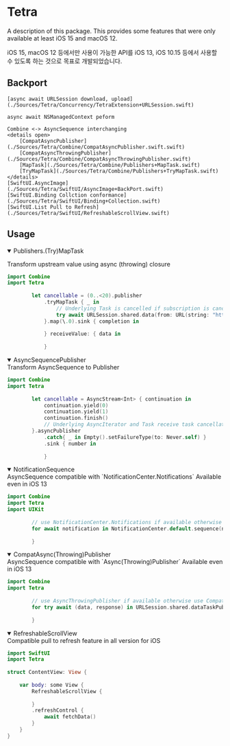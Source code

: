 # Tetra

A description of this package.
This provides some features that were only available at least iOS 15 and macOS 12.

iOS 15, macOS 12 등에서만 사용이 가능한 API를 iOS 13, iOS 10.15 등에서 사용할 수 있도록 하는 것으로 목표로 개발되었습니다.

## Backport
    [async await URLSession download, upload](./Sources/Tetra/Concurrency/TetraExtension+URLSession.swift)
    
    async await NSManagedContext peform
    
    Combine <-> AsyncSequence interchanging 
    <details open>
        [CompatAsyncPublisher](./Sources/Tetra/Combine/CompatAsyncPublisher.swift.swift)
        [CompatAsyncThrowingPublisher](./Sources/Tetra/Combine/CompatAsyncThrowingPublisher.swift)
        [MapTask](./Sources/Tetra/Combine/Publishers+MapTask.swift)
        [TryMapTask](./Sources/Tetra/Combine/Publishers+TryMapTask.swift)
    </details>
    [SwiftUI.AsyncImage](./Sources/Tetra/SwiftUI/AsyncImage+BackPort.swift)
    [SwiftUI.Binding Collction conformance](./Sources/Tetra/SwiftUI/Binding+Collection.swift)
    [SwiftUI.List Pull to Refresh](./Sources/Tetra/SwiftUI/RefreshableScrollView.swift)

## Usage
<details open>

  <summary>Publishers.(Try)MapTask</summary>
  
  
  Transform upstream value using async (throwing) closure
  
```swift
import Combine
import Tetra
        
        let cancellable = (0..<20).publisher
            .tryMapTask { _ in
                // Underlying Task is cancelled if subscription is cancelled before task completes.
                try await URLSession.shared.data(from: URL(string: "https://google.com")!)
            }.map(\.0).sink { completion in
                
            } receiveValue: { data in
                
            }

```
</details>


<details open>
  <summary>AsyncSequencePublisher</summary>
  Transform AsyncSequence to Publisher
  
```swift
import Combine
import Tetra
        
        let cancellable = AsyncStream<Int> { continuation in
            continuation.yield(0)
            continuation.yield(1)
            continuation.finish()
            // Underlying AsyncIterator and Task receive task cancellation if subscription is cancelled.
        }.asyncPublisher
            .catch{ _ in Empty().setFailureType(to: Never.self) }
            .sink { number in
                
            }

```
</details>

<details open>
  <summary>NotificationSequence</summary>
  AsyncSequence compatible with `NotificationCenter.Notifications`
  Available even in iOS 13
  
```swift
import Combine
import Tetra
import UIKit
        
        // use NotificationCenter.Notifications if available otherwise use NotficationSequence under the hood
        for await notification in NotificationCenter.default.sequence(named: UIApplication.didFinishLaunchingNotification) {
            
        }
```
</details>

<details open>
  <summary>CompatAsync(Throwing)Publisher</summary>
  AsyncSequence compatible with `Async(Throwing)Publisher`
  Available even in iOS 13
  
```swift
import Combine
import Tetra
        
        // use AsyncThrowingPublisher if available otherwise use CompatAsyncThrowingPublisher under the hood.
        for try await (data, response) in URLSession.shared.dataTaskPublisher(for: URL(string: "https://google.com")!).sequence {
            
        }
```
</details>

<details open>
  <summary>RefreshableScrollView</summary>
  Compatible pull to refresh feature in all version for iOS
  
```swift
import SwiftUI
import Tetra
        
struct ContentView: View {
    
    var body: some View {
        RefreshableScrollView {
            
        }
        .refreshControl {
            await fetchData()
        }
    }
}

```
</details>

